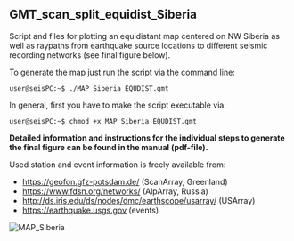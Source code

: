 ## GMT_scan_split_equidist_Siberia

Script and files for plotting an equidistant map centered on NW Siberia as well as raypaths from earthquake source locations to different seismic recording networks (see final figure below). 

To generate the map just run the script via the command line:

```console
user@seisPC:~$ ./MAP_Siberia_EQUDIST.gmt
```
In general, first you have to make the script executable via:
```console
user@seisPC:~$ chmod +x MAP_Siberia_EQUDIST.gmt
```
**Detailed information and instructions for the individual steps to generate the final figure can be found in the manual (pdf-file).**


Used station and event information is freely available from:
- https://geofon.gfz-potsdam.de/ (ScanArray, Greenland)
- https://www.fdsn.org/networks/ (AlpArray, Russia)
- http://ds.iris.edu/ds/nodes/dmc/earthscope/usarray/ (USArray)
- https://earthquake.usgs.gov (events)

![MAP_Siberia](https://user-images.githubusercontent.com/23025878/57537067-cf567c00-7345-11e9-9ab0-68dbdd6d2220.png)
